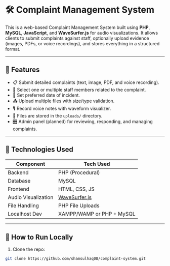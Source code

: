 # 🛠️ Complaint Management System

This is a web-based Complaint Management System built using **PHP**, **MySQL**, **JavaScript**, and **WaveSurfer.js** for audio visualizations. It allows clients to submit complaints against staff, optionally upload evidence (images, PDFs, or voice recordings), and stores everything in a structured format.

---

## 📌 Features

- 📋 Submit detailed complaints (text, image, PDF, and voice recording).
- 👤 Select one or multiple staff members related to the complaint.
- 📆 Set preferred date of incident.
- 📤 Upload multiple files with size/type validation.
- 🎙️ Record voice notes with waveform visualizer.
- 📁 Files are stored in the `uploads/` directory.
- 🎛️ Admin panel (planned) for reviewing, responding, and managing complaints.

---

## 🧰 Technologies Used

| Component          | Tech Used                   |
|--------------------|-----------------------------|
| Backend            | PHP (Procedural)            |
| Database           | MySQL                       |
| Frontend           | HTML, CSS, JS               |
| Audio Visualization| [WaveSurfer.js](https://wavesurfer-js.org) |
| File Handling      | PHP File Uploads            |
| Localhost Dev      | XAMPP/WAMP or PHP + MySQL   |

---

## 🚀 How to Run Locally

1. Clone the repo:

```bash
git clone https://github.com/shamsulhaq08/complaint-system.git
